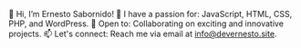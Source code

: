 👋 Hi, I’m Ernesto Sabornido!
👀 I have a passion for: JavaScript, HTML, CSS, PHP, and WordPress.
💼 Open to: Collaborating on exciting and innovative projects.
📫 Let's connect: Reach me via email at info@devernesto.site.

